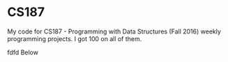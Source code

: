 # CS187
My code for CS187 - Programming with Data Structures (Fall 2016) weekly programming projects. I got 100 on all of them. 

fdfd
Below 
